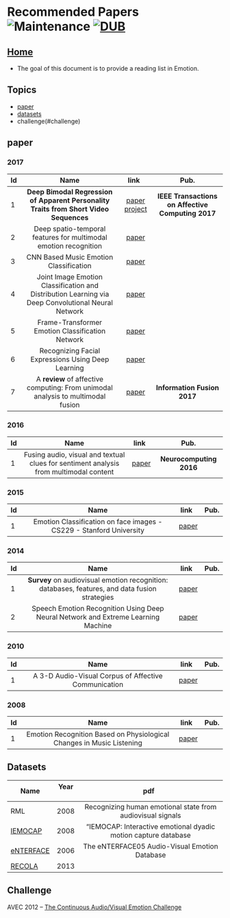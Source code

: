 # Recommended Papers ![Maintenance](https://img.shields.io/maintenance/yes/2017.svg) [![DUB](https://img.shields.io/dub/l/vibe-d.svg)](LICENSE)
## [Home](../README.md)
- The goal of this document is to provide a reading list in Emotion.

## Topics
- [paper](#paper)
- [datasets](#datasets)
- challenge(#challenge)


## paper

### 2017

|Id|Name  | link  | Pub.|
|-----|:-----:|:-----:|:-----:|
|1|__Deep Bimodal Regression of Apparent Personality Traits from Short Video Sequences__|[paper](http://lamda.nju.edu.cn/weixs/publication/tac17.pdf) [project](http://lamda.nju.edu.cn/weixs/project/APA/APA.html)| __IEEE Transactions on Affective Computing 2017__|
|2|Deep spatio-temporal features for multimodal emotion recognition| [paper](https://eprints.qut.edu.au/105854/1/292.pdf)| 
|3|CNN Based Music Emotion Classification| [paper](https://arxiv.org/pdf/1704.05665.pdf)| |
|4|Joint Image Emotion Classification and Distribution Learning via Deep Convolutional Neural Network| [paper](https://www.ijcai.org/proceedings/2017/0456.pdf)| |
|5|Frame-Transformer Emotion Classification Network| [paper](http://www.yugangjiang.info/publication/icmr17-emotion.pdf)| |
|6|Recognizing Facial Expressions Using Deep Learning| [paper](http://cs231n.stanford.edu/reports/2017/pdfs/224.pdf)| |
|7|A __review__ of affective computing: From unimodal analysis to multimodal fusion| [paper](https://ac.els-cdn.com/S1566253517300738/1-s2.0-S1566253517300738-main.pdf?_tid=c0b44872-df48-11e7-b6cc-00000aacb35e&acdnat=1513089102_a68b14a2aa580108d3276be8ac855c43)| __Information Fusion 2017__ |

### 2016
|Id|Name  | link  | Pub.|
|-----|:-----:|:-----:|:-----:|
|1|Fusing audio, visual and textual clues for sentiment analysis from multimodal content| [paper](https://ac.els-cdn.com/S0925231215011297/1-s2.0-S0925231215011297-main.pdf?_tid=8d10b112-df49-11e7-93da-00000aacb361&acdnat=1513089445_855a03b9a23456f6502325eaee761b07)| __Neurocomputing 2016__ |

### 2015
|Id|Name  | link  | Pub.|
|-----|:-----:|:-----:|:-----:|
|1|Emotion Classification on face images - CS229 - Stanford University| [paper](http://cs229.stanford.edu/proj2015/158_report.pdf)| |

### 2014
|Id|Name  | link  | Pub.|
|-----|:-----:|:-----:|:-----:|
|1| __Survey__ on audiovisual emotion recognition: databases, features, and data fusion strategies| [paper](https://www.cambridge.org/core/services/aop-cambridge-core/content/view/5BA206CFFEC3BAE321842B8EB820E179/S2048770314000110a.pdf/survey_on_audiovisual_emotion_recognition_databases_features_and_data_fusion_strategies.pdf)| |
|2|Speech Emotion Recognition Using Deep Neural Network and Extreme Learning Machine| [paper](https://www.microsoft.com/en-us/research/wp-content/uploads/2016/02/IS140441.pdf)| |

### 2010
|Id|Name  | link  | Pub.|
|-----|:-----:|:-----:|:-----:|
|1|A 3-D Audio-Visual Corpus of Affective Communication| [paper](http://www.fanelli.li/pubs/corpus.pdf)| |

### 2008
|Id|Name  | link  | Pub.|
|-----|:-----:|:-----:|:-----:|
|1|Emotion Recognition Based on Physiological Changes in Music Listening|[paper](https://www.informatik.uniaugsburg.de/lehrstuehle/hcm/publications/2008-TPAMI/TPAMI-0874-1206_optimized.pdf)| |


## Datasets
|Name  |Year   |pdf   | 
|-----|:-----:|:-----:|
|RML|2008|Recognizing human emotional state from audiovisual signals|
|[IEMOCAP](http://sail.usc.edu/iemocap/iemocap_release.htm)|2008|“IEMOCAP: Interactive emotional dyadic motion capture database|
|[eNTERFACE](http://www.enterface.net/results/)|2006|The eNTERFACE05 Audio-Visual Emotion Database|
|[RECOLA](https://diuf.unifr.ch/diva/recola/annemo.html)|2013||



## Challenge
AVEC 2012 –
[The Continuous Audio/Visual Emotion Challenge](http://www.cs.nott.ac.uk/~pszmv/Documents/avec2012_preprint.pdf)



